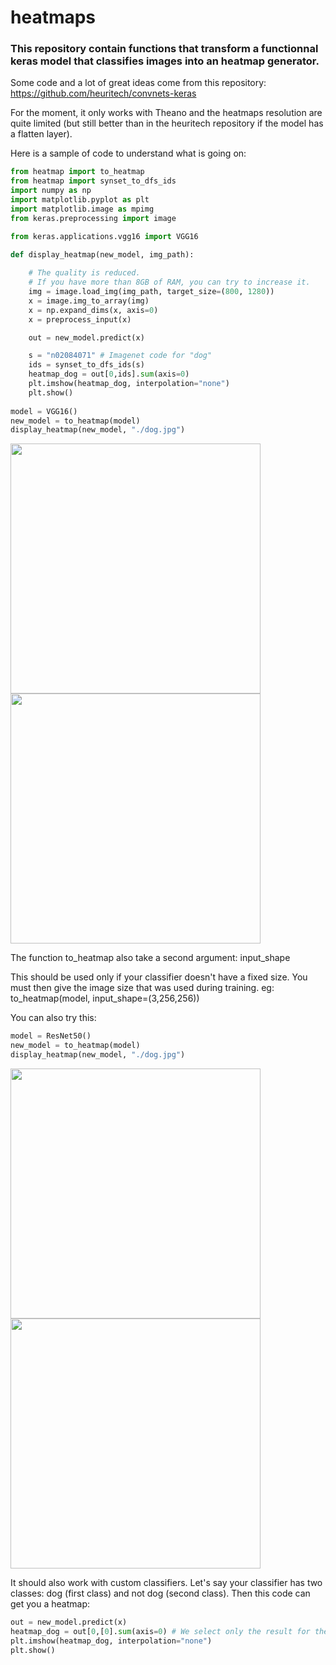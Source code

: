 # heatmaps

### This repository contain functions that transform a functionnal keras model that classifies images into an heatmap generator.

Some code and a lot of great ideas come from this repository: https://github.com/heuritech/convnets-keras

For the moment, it only works with Theano and the heatmaps resolution are quite limited (but still better than in the heuritech repository if the model has a flatten layer).

Here is a sample of code to understand what is going on:

```python
from heatmap import to_heatmap
from heatmap import synset_to_dfs_ids
import numpy as np
import matplotlib.pyplot as plt
import matplotlib.image as mpimg
from keras.preprocessing import image

from keras.applications.vgg16 import VGG16

def display_heatmap(new_model, img_path):
    
    # The quality is reduced. 
    # If you have more than 8GB of RAM, you can try to increase it.
    img = image.load_img(img_path, target_size=(800, 1280)) 
    x = image.img_to_array(img)
    x = np.expand_dims(x, axis=0)
    x = preprocess_input(x)

    out = new_model.predict(x)

    s = "n02084071" # Imagenet code for "dog"
    ids = synset_to_dfs_ids(s)
    heatmap_dog = out[0,ids].sum(axis=0)
    plt.imshow(heatmap_dog, interpolation="none")
    plt.show()
    
model = VGG16()
new_model = to_heatmap(model)
display_heatmap(new_model, "./dog.jpg")

```
<img src=https://raw.githubusercontent.com/gabrieldemarmiesse/heatmaps/master/examples/dog.jpg width="400px">

<img src=https://raw.githubusercontent.com/gabrieldemarmiesse/heatmaps/master/examples/heatmap_dog_vgg16.png width="400px">


The function to_heatmap also take a second argument: input_shape

This should be used only if your classifier doesn't have a fixed size.
You must then give the image size that was used during training.
eg: to_heatmap(model, input_shape=(3,256,256))


You can also try this:
```python
model = ResNet50()
new_model = to_heatmap(model)
display_heatmap(new_model, "./dog.jpg")
```
<img src=https://raw.githubusercontent.com/gabrieldemarmiesse/heatmaps/master/examples/dog.jpg width="400px">

<img src=https://raw.githubusercontent.com/gabrieldemarmiesse/heatmaps/master/examples/heatmap_dog_resnet.png width="400px">

It should also work with custom classifiers. 
Let's say your classifier has two classes: dog (first class) and not dog (second class).
Then this code can get you a heatmap:

```python
out = new_model.predict(x)
heatmap_dog = out[0,[0].sum(axis=0) # We select only the result for the first class.
plt.imshow(heatmap_dog, interpolation="none")
plt.show()
```
